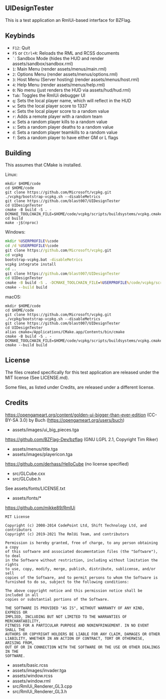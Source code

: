 UIDesignTester
--------------

This is a test application an RmlUi-based interface for BZFlag.


Keybinds
--------
* `F12`: Quit
* `F5` or `Ctrl+R`: Reloads the RML and RCSS documents
* `` ` ``: Sandbox Mode (hides the HUD and render assets/sandbox/sandbox.rml)
* `1`: Main Menu (render assets/menus/main.rml)
* `2`: Options Menu (render assets/menus/options.rml)
* `3`: Host Menu (Server hosting) (render assets/menus/host.rml)
* `4`: Help Menu (render assets/menus/help.rml)
* `0`: No menu (just renders the HUD via assets/hud/hud.rml)
* `Tab`: Toggles the RmlUi debugger UI
* `q`: Sets the local player name, which will reflect in the HUD
* `w`: Sets the local player score to 1337
* `e`: Sets the local player score to a random value
* `r`: Adds a remote player with a random team
* `a`: Sets a random player kills to a random value
* `s`: Sets a random player deaths to a random value
* `d`: Sets a random player teamkills to a random value
* `f`: Sets a random player to have either GM or L flags

Building
--------

This assumes that CMake is installed.

Linux:

```shell
mkdir $HOME/code
cd $HOME/code
git clone https://github.com/Microsoft/vcpkg.git
./vcpkg/bootstrap-vcpkg.sh --disableMetrics
git clone https://github.com/blast007/UIDesignTester
cd UIDesignTester
cmake -B build -S . -DCMAKE_TOOLCHAIN_FILE=$HOME/code/vcpkg/scripts/buildsystems/vcpkg.cmake
cd build
make -j$(nproc)
```

Windows:

```bat
mkdir %USERPROFILE%\code
cd /d %USERPROFILE%\code
git clone https://github.com/Microsoft/vcpkg.git
cd vcpkg
bootstrap-vcpkg.bat -disableMetrics
vcpkg integrate install
cd ..
git clone https://github.com/blast007/UIDesignTester
cd UIDesignTester
cmake -B build -S . -DCMAKE_TOOLCHAIN_FILE=%USERPROFILE%/code/vcpkg/scripts/buildsystems/vcpkg.cmake
cmake --build build
```

macOS:

```shell
mkdir $HOME/code
cd $HOME/code
git clone https://github.com/Microsoft/vcpkg.git
./vcpkg/bootstrap-vcpkg.sh --disableMetrics
git clone https://github.com/blast007/UIDesignTester
cd UIDesignTester
alias cmake=/Applications/CMake.app/Contents/bin/cmake
cmake -B build -S . -DCMAKE_TOOLCHAIN_FILE=$HOME/code/vcpkg/scripts/buildsystems/vcpkg.cmake
cmake --build build
```


License
-------

The files created specifically for this test application are released under the MIT license (See LICENSE.md).

Some files, as listed under Credits, are released under a different license.


Credits
-------

https://opengameart.org/content/golden-ui-bigger-than-ever-edition (CC-BY-SA 3.0) by Buch (https://opengameart.org/users/buch)
* assets/images/ui_big_pieces.tga


https://github.com/BZFlag-Dev/bzflag (GNU LGPL 2.1, Copyright Tim Riker)
* assets/menus/title.tga
* assets/images/playericon.tga

https://github.com/derhass/HelloCube (no license specified)
* src/GLCube.cxx
* src/GLCube.h

See assets/fonts/LICENSE.txt
* assets/fonts/*

https://github.com/mikke89/RmlUi
```
MIT License

Copyright (c) 2008-2014 CodePoint Ltd, Shift Technology Ltd, and contributors
Copyright (c) 2019-2021 The RmlUi Team, and contributors

Permission is hereby granted, free of charge, to any person obtaining a copy
of this software and associated documentation files (the "Software"), to deal
in the Software without restriction, including without limitation the rights
to use, copy, modify, merge, publish, distribute, sublicense, and/or sell
copies of the Software, and to permit persons to whom the Software is
furnished to do so, subject to the following conditions:

The above copyright notice and this permission notice shall be included in all
copies or substantial portions of the Software.

THE SOFTWARE IS PROVIDED "AS IS", WITHOUT WARRANTY OF ANY KIND, EXPRESS OR
IMPLIED, INCLUDING BUT NOT LIMITED TO THE WARRANTIES OF MERCHANTABILITY,
FITNESS FOR A PARTICULAR PURPOSE AND NONINFRINGEMENT. IN NO EVENT SHALL THE
AUTHORS OR COPYRIGHT HOLDERS BE LIABLE FOR ANY CLAIM, DAMAGES OR OTHER
LIABILITY, WHETHER IN AN ACTION OF CONTRACT, TORT OR OTHERWISE, ARISING FROM,
OUT OF OR IN CONNECTION WITH THE SOFTWARE OR THE USE OR OTHER DEALINGS IN THE
SOFTWARE.
```
* assets/basic.rcss
* assets/images/invader.tga
* assets/window.rcss
* assets/window.rml
* src/RmlUi\_Renderer\_GL3.cpp
* src/RmlUi\_Renderer\_GL3.h
